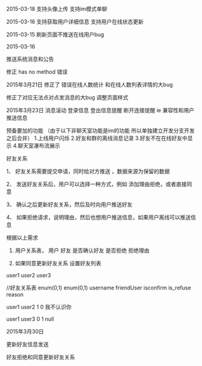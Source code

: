 2015-03-18 
支持头像上传
支持im模式单聊


2015-03-16
支持获取用户详细信息 
支持用户在线状态更新

2015-03-15 
刷新页面不推送在线用户bug

2015-03-16

推送系统消息和公告

修正 has no method 错误


2015年3月21日
修正了 错误在线人数统计 和在线人数列表详情的大bug

修正了对应无法点对点发消息的大bug
调整页面样式


2015年3月23日
消息滚动
登录信息
登出信息提醒
断开连接提醒
ie 兼容性和用户推送信息


预备要加的功能 （由于以下非聊天室功能是im的功能  所以单独建立开发分支开发之后合并）
1.上线用户闪烁
2.好友和群的离线消息记录
3.好友不在在线好友中显示
4.聊天室瀑布流展示

好友关系

1、 好友关系需要提交申请，同时给对方推送 ，数据来源为保留的数据

2、 发送好友关系后，用户可以选择一种方式，例如 添加理由拒绝，或者直接同意

3、 确认之后更新好友关系，然后及时向用户推送好友

4、 如果拒绝请求，说明理由，然后也想用户推送信息，如果用户离线可以推送信息


根据以上需求
1. 用户关系表， 用户 好友 是否确认好友  是否拒绝 拒绝理由

2. 如果同意更新好友关系 设置好友列表


user1 user2 user3 

//好友关系表			enum(0,1)   enum(0,1)
username  friendUser  isconfirm     is_refuse  reason

user1 		user2	   	1				0       我不认识你

user1 		user3 		0				1		null

2015年3月30日

更新好友信息发送

好友拒绝和同意更新好友关系

